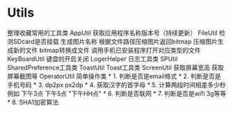 ﻿# Utils
整理收藏常用的工具类
AppUtil 获取应用程序名称版本号（持续更新）
FileUtil 检测SDcard是否挂载
	 生成图片名称
	 根据文件路径压缩图片返回bitmap
	 压缩图片生成新的文件
	 bitmap转换成文件
	 调用手机已安装程序打开对应类型的文件
KeyBoardUtil 键盘的开启关闭
LogerHelper  日志工具类
SPUtil   SharedPreference工具类
ToastUtil Toast工具类
ScreenUtil  获取屏幕宽高
	    获取屏幕截图等
OperatorUtil    简单操作类
		* 1. 判断是否是email格式
 		* 2. 判断是否是手机号码
 		* 3. dp2px   px2dp
 		* 4. 获取汉字的首字母
 		* 5. 计算两段时间相差多少秒 例如 下午3点  下午5点  "下午HH点"
 		* 6. 判断是否联网
 		* 7. 判断是否是wifi  3g等等
 		* 8. SHA1加密算法	